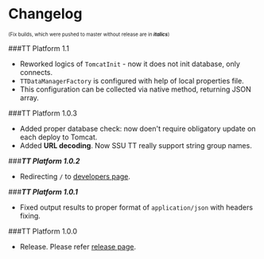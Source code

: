 Changelog
=========
<sub><sup>(Fix builds, which were pushed to master without release are in ***italics***)</sup></sub>

###TT Platform 1.1

* Reworked logics of `TomcatInit` - now it does not init database, only connects.
* `TTDataManagerFactory` is configured with help of local properties file.
* This configuration can be collected via native method, returning JSON array.

###TT Platform 1.0.3

* Added proper database check: now doen't require obligatory update on each deploy to Tomcat.
* Added **URL decoding**. Now SSU TT really support string group names.

###***TT Platform 1.0.2***
* Redirecting `/` to [developers page](ssutt.org/developers).

###***TT Platform 1.0.1***
* Fixed output results to proper format of `application/json` with headers fixing.


###TT Platform 1.0.0
* Release. Please refer [release page](https://github.com/Plain-Solutions/tt-platform/releases/tag/1.0.0).